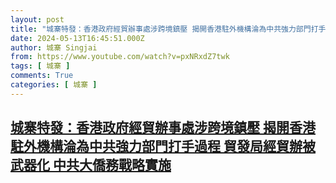 ```yaml
---
layout: post
title: "城寨特發：香港政府經貿辦事處涉跨境鎮壓 揭開香港駐外機構淪為中共強力部門打手過程 貿發局經貿辦被武器化 中共大僑務戰略實施"
date: 2024-05-13T16:45:51.000Z
author: 城寨 Singjai
from: https://www.youtube.com/watch?v=pxNRxdZ7twk
tags: [ 城寨 ]
comments: True
categories: [ 城寨 ]
---
```

<!--1715618751000-->
[城寨特發：香港政府經貿辦事處涉跨境鎮壓 揭開香港駐外機構淪為中共強力部門打手過程 貿發局經貿辦被武器化 中共大僑務戰略實施](https://www.youtube.com/watch?v=pxNRxdZ7twk)
------

<div>

</div>
